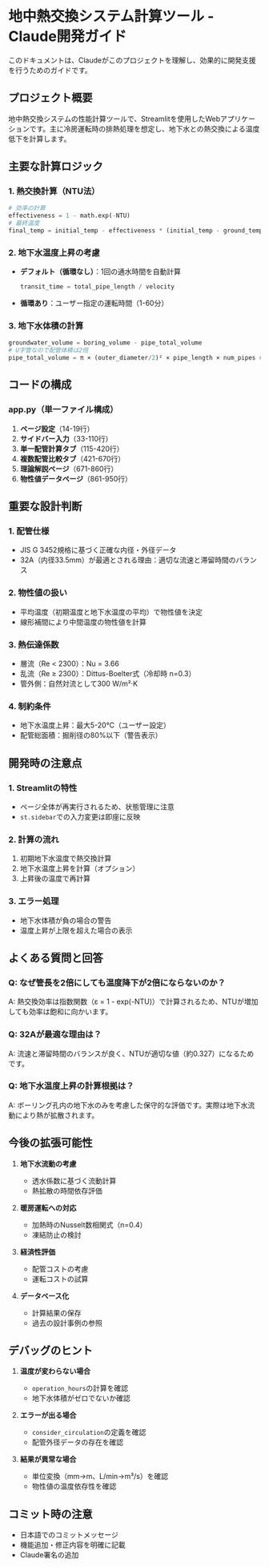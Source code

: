 # 地中熱交換システム計算ツール - Claude開発ガイド

このドキュメントは、Claudeがこのプロジェクトを理解し、効果的に開発支援を行うためのガイドです。

## プロジェクト概要

地中熱交換システムの性能計算ツールで、Streamlitを使用したWebアプリケーションです。主に冷房運転時の排熱処理を想定し、地下水との熱交換による温度低下を計算します。

## 主要な計算ロジック

### 1. 熱交換計算（NTU法）
```python
# 効率の計算
effectiveness = 1 - math.exp(-NTU)
# 最終温度
final_temp = initial_temp - effectiveness * (initial_temp - ground_temp)
```

### 2. 地下水温度上昇の考慮
- **デフォルト（循環なし）**：1回の通水時間を自動計算
  ```python
  transit_time = total_pipe_length / velocity
  ```
- **循環あり**：ユーザー指定の運転時間（1-60分）

### 3. 地下水体積の計算
```python
groundwater_volume = boring_volume - pipe_total_volume
# U字管なので配管体積は2倍
pipe_total_volume = π × (outer_diameter/2)² × pipe_length × num_pipes × 2
```

## コードの構成

### app.py（単一ファイル構成）
1. **ページ設定**（14-19行）
2. **サイドバー入力**（33-110行）
3. **単一配管計算タブ**（115-420行）
4. **複数配管比較タブ**（421-670行）
5. **理論解説ページ**（671-860行）
6. **物性値データページ**（861-950行）

## 重要な設計判断

### 1. 配管仕様
- JIS G 3452規格に基づく正確な内径・外径データ
- 32A（内径33.5mm）が最適とされる理由：適切な流速と滞留時間のバランス

### 2. 物性値の扱い
- 平均温度（初期温度と地下水温度の平均）で物性値を決定
- 線形補間により中間温度の物性値を計算

### 3. 熱伝達係数
- 層流（Re < 2300）：Nu = 3.66
- 乱流（Re ≥ 2300）：Dittus-Boelter式（冷却時 n=0.3）
- 管外側：自然対流として300 W/m²·K

### 4. 制約条件
- 地下水温度上昇：最大5-20℃（ユーザー設定）
- 配管総面積：掘削径の80%以下（警告表示）

## 開発時の注意点

### 1. Streamlitの特性
- ページ全体が再実行されるため、状態管理に注意
- `st.sidebar`での入力変更は即座に反映

### 2. 計算の流れ
1. 初期地下水温度で熱交換計算
2. 地下水温度上昇を計算（オプション）
3. 上昇後の温度で再計算

### 3. エラー処理
- 地下水体積が負の場合の警告
- 温度上昇が上限を超えた場合の表示

## よくある質問と回答

### Q: なぜ管長を2倍にしても温度降下が2倍にならないのか？
A: 熱交換効率は指数関数（ε = 1 - exp(-NTU)）で計算されるため、NTUが増加しても効率は飽和に向かいます。

### Q: 32Aが最適な理由は？
A: 流速と滞留時間のバランスが良く、NTUが適切な値（約0.327）になるためです。

### Q: 地下水温度上昇の計算根拠は？
A: ボーリング孔内の地下水のみを考慮した保守的な評価です。実際は地下水流動により熱が拡散されます。

## 今後の拡張可能性

1. **地下水流動の考慮**
   - 透水係数に基づく流動計算
   - 熱拡散の時間依存評価

2. **暖房運転への対応**
   - 加熱時のNusselt数相関式（n=0.4）
   - 凍結防止の検討

3. **経済性評価**
   - 配管コストの考慮
   - 運転コストの試算

4. **データベース化**
   - 計算結果の保存
   - 過去の設計事例の参照

## デバッグのヒント

1. **温度が変わらない場合**
   - `operation_hours`の計算を確認
   - 地下水体積がゼロでないか確認

2. **エラーが出る場合**
   - `consider_circulation`の定義を確認
   - 配管外径データの存在を確認

3. **結果が異常な場合**
   - 単位変換（mm→m、L/min→m³/s）を確認
   - 物性値の温度依存性を確認

## コミット時の注意

- 日本語でのコミットメッセージ
- 機能追加・修正内容を明確に記載
- Claude署名の追加